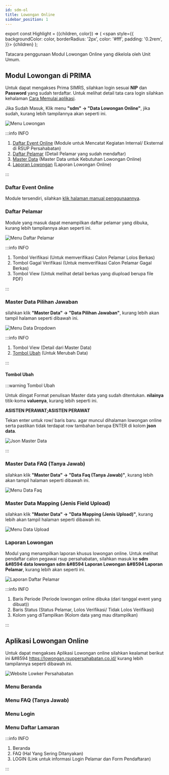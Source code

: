 ```yaml
---
id: sdm-ol
title: Lowongan Online
sidebar_position: 1
---
```

export const Highlight = ({children, color}) => (
  <span
    style={{
      backgroundColor: color,
      borderRadius: '2px',
      color: '#fff',
      padding: '0.2rem',
    }}>
    {children}
  </span>
);

Tatacara penggunaan Modul Lowongan Online yang dikelola oleh Unit Umum.

## Modul Lowongan di PRIMA

Untuk dapat mengakses Prima SIMRS, silahkan login sesuai **NIP** dan **Password** yang sudah terdaftar. Untuk melihat detail tata cara login silahkan kehalaman [Cara Memulai aplikasi](/docs/intro).

Jika Sudah Masuk, Klik menu **"sdm" &#8594; "Data Lowongan Online"**, jika sudah, kurang lebih tampilannya akan seperti ini.

![Menu Lowongan](/img/lowongan-online/menu-lowongan-online.png)

:::info INFO

1. [Daftar Event Online](#daftar-event-online) (Module untuk Mencatat Kegiatan Internal/ Eksternal di RSUP Persahabatan)
2. [Daftar Pelamar](#daftar-pelamar) (Detail Pelamar yang sudah mendaftar)
3. [Master Data](#master-data) (Master Data untuk Kebutuhan Lowongan Online)
4. [Laporan Lowongan](#laporan-lowongan) (Laporan Lowongan Online)

:::

### Daftar Event Online

Module tersendiri, silahkan [klik halaman manual penggunaannya](/docs/kegiatan/intro#daftar-event).

### Daftar Pelamar

Module yang masuk dapat menampilkan daftar pelamar yang dibuka, kurang lebih tampilannya akan seperti ini.

![Menu Daftar Pelamar](/img/lowongan-online/menu-daftar-pelamar.png)

:::info INFO

1. Tombol <Highlight color="#3ebf12">Verifikasi</Highlight> (Untuk memverifikasi Calon Pelamar Lolos Berkas)
2. Tombol <Highlight color="#ff3737">Gagal Verifikasi</Highlight>  (Untuk memverifikasi Calon Pelamar Gagal Berkas)
3. Tombol <Highlight color="#4798d3">View</Highlight>  (Untuk melihat detail berkas yang diupload berupa file PDF)

:::

### Master Data Pilihan Jawaban

silahkan klik **"Master Data" &#8594; "Data Pilihan Jawaban"**, kurang lebih akan tampil halaman seperti dibawah ini.


![Menu Data Dropdown](/img/lowongan-online/master-data-dropdown.png)


:::info INFO

1. Tombol View (Detail dari Master Data)
2. [Tombol Ubah](#tombol-ubah) (Untuk Merubah Data)

:::

#### Tombol Ubah

:::warning Tombol Ubah

Untuk diingat Format penulisan Master data yang sudah ditentukan. **nilainya** titik-koma **valuenya**, kurang lebih seperti ini.

**ASISTEN PERAWAT;ASISTEN PERAWAT**

Tekan enter untuk row/ baris baru. agar muncul dihalaman lowongan online serta pastikan tidak terdapat row tambahan berupa ENTER di kolom **json data**.

![Json Master Data](/img/lowongan-online/master-data-json-data.png)

:::

### Master Data FAQ (Tanya Jawab)

silahkan klik **"Master Data" &#8594; "Data Faq (Tanya Jawab)"**, kurang lebih akan tampil halaman seperti dibawah ini.

![Menu Data Faq](/img/lowongan-online/master-data-faq.png)

### Master Data Mapping (Jenis Field Upload)

silahkan klik **"Master Data" &#8594; "Data Mapping (Jenis Upload)"**, kurang lebih akan tampil halaman seperti dibawah ini.

![Menu Data Upload](/img/lowongan-online/master-data-upload.png)


### Laporan Lowongan

Modul yang menampilkan laporan khusus lowongan online. Untuk melihat pendaftar calon pegawai rsup persahabatan, silahkan masuk ke  **sdm &#8594 data lowongan sdm &#8594 Laporan Lowongan &#8594 Laporan Pelamar**, kurang lebih akan seperti ini.

![Laporan Daftar Pelamar](/img/lowongan-online/laporan-daftar-pelamar.png)

:::info INFO

1. Baris Periode (Periode lowongan online dibuka (dari tanggal event yang dibuat))
2. Baris Status (Status Pelamar, Lolos Verifikasi/ Tidak Lolos Verifikasi)
3. Kolom yang diTampilkan (Kolom data yang mau ditampilkan)

:::

## Aplikasi Lowongan Online

Untuk dapat mengakses Aplikasi Lowongan online silahkan kealamat berikut ini &#8594 <https://lowongan.rsuppersahabatan.co.id/> kurang lebih tampilannya seperti dibawah ini.

![Website Lowker Persahabatan](/img/lowongan-online/web-lowker-rsp.png)


### Menu Beranda

### Menu FAQ (Tanya Jawab)

### Menu Login 

### Menu Daftar Lamaran

:::info INFO

1. Beranda
2. FAQ (Hal Yang Sering Ditanyakan)
3. LOGIN (Link untuk informasi Login Pelamar dan Form Pendaftaran)

:::